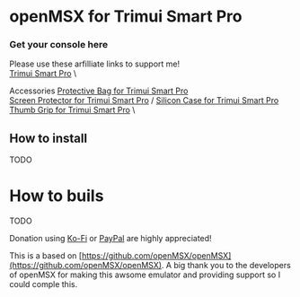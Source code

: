 # openMSX for Trimui Smart Pro


### Get your console here 
Please use these arfilliate links to support me!\
[Trimui Smart Pro](https://s.click.aliexpress.com/e/_DDqcUHB) \

Accessories
[Protective Bag for Trimui Smart Pro](https://s.click.aliexpress.com/e/_DnKA17f) \
[Screen Protector for Trimui Smart Pro](https://s.click.aliexpress.com/e/_DCqp3jf) /
[Silicon Case for Trimui Smart Pro](https://s.click.aliexpress.com/e/_Dk2vuOp) \
[Thumb Grip for Trimui Smart Pro](https://s.click.aliexpress.com/e/_DDSaGWv) \


## How to install
TODO

# How to buils
TODO


Donation using [Ko-Fi](https://ko-fi.com/patriksretrotech) or [PayPal](https://www.paypal.com/donate/?business=UCTJFD6L7UYFL&no_recurring=0&item_name=Please+support+me%21&currency_code=SEK) are highly appreciated!

This is a based on [https://github.com/openMSX/openMSX](https://github.com/openMSX/openMSX).
A big thank you to the developers of openMSX for making this awsome emulator and providing support so I could comple this. 